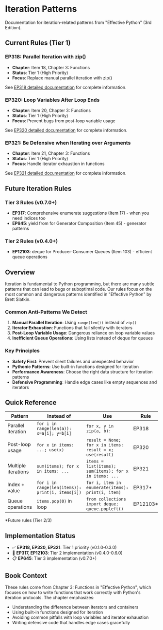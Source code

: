 # Iteration Patterns

Documentation for iteration-related patterns from "Effective Python" (3rd Edition).

## Current Rules (Tier 1)

### EP318: Parallel Iteration with zip()
- **Chapter**: Item 18, Chapter 3: Functions
- **Status**: Tier 1 (High Priority)
- **Focus**: Replace manual parallel iteration with zip()

See [EP318 detailed documentation](EP318.md) for complete information.

### EP320: Loop Variables After Loop Ends
- **Chapter**: Item 20, Chapter 3: Functions  
- **Status**: Tier 1 (High Priority)
- **Focus**: Prevent bugs from post-loop variable usage

See [EP320 detailed documentation](EP320.md) for complete information.

### EP321: Be Defensive when Iterating over Arguments
- **Chapter**: Item 21, Chapter 3: Functions
- **Status**: Tier 1 (High Priority)  
- **Focus**: Handle iterator exhaustion in functions

See [EP321 detailed documentation](EP321.md) for complete information.

## Future Iteration Rules

### Tier 3 Rules (v0.7.0+)
- **EP317**: Comprehensive enumerate suggestions (Item 17) - when you need indices too
- **EP645**: yield from for Generator Composition (Item 45) - generator patterns

### Tier 2 Rules (v0.4.0+)
- **EP12103**: deque for Producer-Consumer Queues (Item 103) - efficient queue operations

## Overview

Iteration is fundamental to Python programming, but there are many subtle patterns that can lead to bugs or suboptimal code. Our rules focus on the most common and dangerous patterns identified in "Effective Python" by Brett Slatkin.

### Common Anti-Patterns We Detect

1. **Manual Parallel Iteration**: Using `range(len())` instead of `zip()`
2. **Iterator Exhaustion**: Functions that fail silently with iterators
3. **Post-Loop Variable Usage**: Dangerous reliance on loop variable values
4. **Inefficient Queue Operations**: Using lists instead of deque for queues

### Key Principles

- **Safety First**: Prevent silent failures and unexpected behavior
- **Pythonic Patterns**: Use built-in functions designed for iteration
- **Performance Awareness**: Choose the right data structure for iteration patterns
- **Defensive Programming**: Handle edge cases like empty sequences and iterators

## Quick Reference

| Pattern | Instead of | Use | Rule |
|---------|------------|-----|------|
| Parallel iteration | `for i in range(len(a)): x=a[i]; y=b[i]` | `for x, y in zip(a, b):` | EP318 |
| Post-loop usage | `for x in items: ...; use(x)` | `result = None; for x in items: result = x; use(result)` | EP320 |
| Multiple iterations | `sum(items); for x in items: ...` | `items = list(items); sum(items); for x in items: ...` | EP321 |
| Index + value | `for i in range(len(items)): print(i, items[i])` | `for i, item in enumerate(items): print(i, item)` | EP317* |
| Queue operations | `items.pop(0)` in loop | `from collections import deque; queue.popleft()` | EP12103* |

*Future rules (Tier 2/3)

## Implementation Status

- ✅ **EP318, EP320, EP321**: Tier 1 priority (v0.1.0-0.3.0)
- 🔄 **EP317, EP12103**: Tier 2 implementation (v0.4.0-0.6.0)  
- 📋 **EP645**: Tier 3 implementation (v0.7.0+)

## Book Context

These rules come from Chapter 3: Functions in "Effective Python", which focuses on how to write functions that work correctly with Python's iteration protocols. The chapter emphasizes:

- Understanding the difference between iterators and containers
- Using built-in functions designed for iteration
- Avoiding common pitfalls with loop variables and iterator exhaustion
- Writing defensive code that handles edge cases gracefully